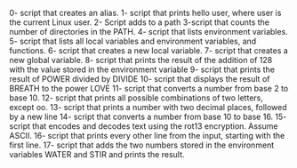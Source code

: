 0- script that creates an alias.
1- script that prints hello user, where user is the current Linux user.
2- Script adds to a path
3-script that counts the number of directories in the PATH.
4- script that lists environment variables.
5- script that lists all local variables and environment variables, and functions.
6- script that creates a new local variable.
7- script that creates a new global variable.
8- script that prints the result of the addition of 128 with the value stored in the environment variable
9- script that prints the result of POWER divided by DIVIDE
10- script that displays the result of BREATH to the power LOVE
11- script that converts a number from base 2 to base 10.
12- script that prints all possible combinations of two letters, except oo.
13- script that prints a number with two decimal places, followed by a new line
14- script that converts a number from base 10 to base 16.
15- script that encodes and decodes text using the rot13 encryption. Assume ASCII.
16- script that prints every other line from the input, starting with the first line.
17- script that adds the two numbers stored in the environment variables WATER and STIR and prints the result.

